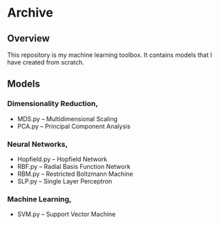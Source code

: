 # Archive

## Overview
This repository is my machine learning toolbox. It contains models that I have created from scratch.

## Models

### Dimensionality Reduction,
* MDS.py – Multidimensional Scaling
* PCA.py – Principal Component Analysis

### Neural Networks, 

* Hopfield.py – Hopfield Network
* RBF.py – Radial Basis Function Network
* RBM.py – Restricted Boltzmann Machine
* SLP.py – Single Layer Perceptron 

### Machine Learning, 
* SVM.py – Support Vector Machine 
